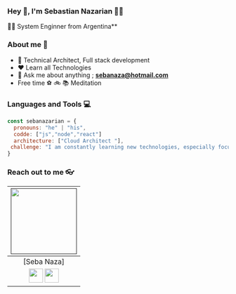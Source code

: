 
### Hey 👋, I'm Sebastian Nazarian 👨‍💻


👨‍🎓 System Enginner from Argentina** 

### About me :eyes:

- :dart: Technical Architect, Full stack development 
- :heart: Learn all Technologies
- :e-mail: Ask me about anything ; **sebanaza@hotmail.com**
- Free time :soccer: :bike: :books:  Meditation
### Languages and Tools :computer:
```javascript
const sebanazarian = {
  pronouns: "he" | "his",
  codde: ["js","node","react"]
  architecture: ["Cloud Architect "],
 challenge: "I am constantly learning new technologies, especially focused on Architecture and different programming languages and Framework (js, React)"
}
```

### Reach out to me 👓

|  <a href=""><img src="https://icon-library.net//images/icon-programmer/icon-programmer-14.jpg" width="150px" height="150px" /></a> |
|:---------------------------------------------------------------------------------------------------------------------------------------: |
|       [Seba Naza]                                                                               |
|<a href="https://github.com/sebanazarian"><img src="https://cdn.iconscout.com/icon/free/png-256/github-108-438008.png" width="32px" height="32px"></a>  <a href="https://www.linkedin.com/in/sebastian-nazarian-10a26326"><img src="https://i.ibb.co/Kx2GSrT/linkedin.png" width="32px" height="32px"></a> |
